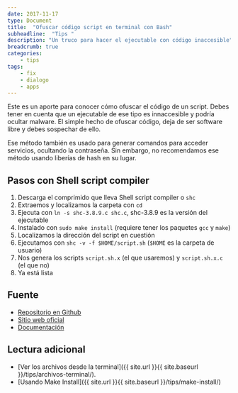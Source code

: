 ```yaml
---
date: 2017-11-17
type: Document
title:  "Ofuscar código script en terminal con Bash"
subheadline:  "Tips "
description: "Un truco para hacer el ejecutable con código inaccesible"
breadcrumb: true
categories:
    - tips
tags:
    - fix
    - dialogo
    - apps
---
```

Este es un aporte para conocer cómo ofuscar el código de un script. Debes tener en cuenta que un ejecutable de ese tipo es innaccesible y podría ocultar malware. El simple hecho de ofuscar código, deja de ser software libre y debes sospechar de ello.

Ese método también es usado para generar comandos para acceder servicios, ocultando la contraseña. Sin embargo, no recomendamos ese método usando liberías de hash en su lugar.

## Pasos con Shell script compiler
1. Descarga el comprimido que lleva Shell script compiler o `shc`
2. Extraemos y localizamos la carpeta con `cd`
3. Ejecuta con `ln -s shc-3.8.9.c shc.c`, shc-3.8.9 es la versión del ejecutable
4. Instalado con `sudo make install` (requiere tener los paquetes `gcc` y `make`)
5. Localizamos la dirección del script en cuestión
6. Ejecutamos con `shc -v -f $HOME/script.sh` (`$HOME` es la carpeta de usuario)
7. Nos genera los scripts `script.sh.x` (el que usaremos) y `script.sh.x.c` (el que no)
8. Ya está lista

## Fuente
* [Repositorio en Github](https://github.com/neurobin/shc)
* [Sitio web oficial](https://projects.gnome.org/gst/)
* [Documentación](https://linux.die.net/man/1/shc)

## Lectura adicional
* [Ver los archivos desde la terminal]({{ site.url }}{{ site.baseurl }}/tips/archivos-terminal/).
* [Usando Make Install]({{ site.url }}{{ site.baseurl }}/tips/make-install/)




